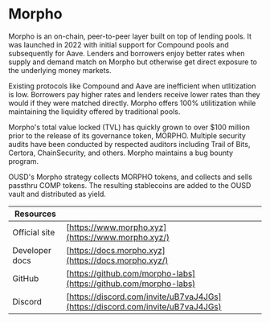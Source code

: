 # Morpho

Morpho is an on-chain, peer-to-peer layer built on top of lending pools. It was launched in 2022 with initial support for Compound pools and subsequently for Aave. Lenders and borrowers enjoy better rates when supply and demand match on Morpho but otherwise get direct exposure to the underlying money markets.

Existing protocols like Compound and Aave are inefficient when utlitization is low. Borrowers pay higher rates and lenders receive lower rates than they would if they were matched directly. Morpho  offers 100% utilitization while maintaining the liquidity offered by traditional pools.

Morpho's total value locked (TVL) has quickly grown to over $100 million prior to the release of its governance token, MORPHO. Multiple security audits have been conducted by respected auditors including Trail of Bits, Certora, ChainSecurity, and others. Morpho maintains a bug bounty program.

OUSD's Morpho strategy collects MORPHO tokens, and collects and sells passthru COMP tokens. The resulting stablecoins are added to the OUSD vault and distributed as yield.

| Resources      |                                                                                |
| -------------- | ------------------------------------------------------------------------------ |
| Official site  | [https://www.morpho.xyz](https://www.morpho.xyz/)                              |
| Developer docs | [https://docs.morpho.xyz](https://docs.morpho.xyz/)                            |
| GitHub         | [https://github.com/morpho-labs](https://github.com/morpho-labs)               |
| Discord        | [https://discord.com/invite/uB7vaJ4JGs](https://discord.com/invite/uB7vaJ4JGs) |
